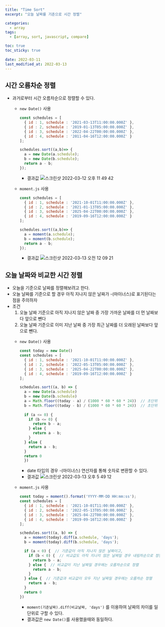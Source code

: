 ```yaml
---
title: "Time Sort"
excerpt: "오늘 날짜를 기준으로 시간 정렬"

categories:
  - array
tags:
  - [array, sort, javascript, compare]

toc: true
toc_sticky: true
 
date: 2022-03-11
last_modified_at: 2022-03-13
---
```


## 시간 오름차순 정렬
  - 과거로부터 시간 오름차순으로 정렬할 수 있다.
    - `new Date()` 사용
      ```jsx
      const schedules = [
        { id : 1, schedule : '2021-03-13T11:00:00.000Z' }, 
        { id : 2, schedule : '2019-01-13T05:00:00.000Z' },
        { id : 3, schedule : '2022-04-22T00:00:00.000Z' },
        { id : 4, schedule : '2011-04-16T12:00:00.000Z' }
      ];

      schedules.sort((a,b)=> {
        a = new Date(a.schedule);
        b = new Date(b.schedule);
        return a - b;
      });
      ```
      - 결과값 
      ![스크린샷 2022-03-12 오후 11 49 42](https://user-images.githubusercontent.com/65106740/158023277-70969cc9-8236-4ab1-aa17-b31321ce9e4d.png)

    - `moment.js` 사용
      ```jsx
      const schedules = [
        { id : 1, schedule : '2021-10-01T11:00:00.000Z' }, 
        { id : 2, schedule : '2021-01-13T05:00:00.000Z' },
        { id : 3, schedule : '2025-04-22T00:00:00.000Z' },
        { id : 4, schedule : '2019-09-16T12:00:00.000Z' }
      ];

      schedules.sort((a,b)=> {
        a = moment(a.schedule);
        b = moment(b.schedule);
        return a - b;
      });
      ```

      - 결과값
      ![스크린샷 2022-03-13 오전 12 09 21](https://user-images.githubusercontent.com/65106740/158023507-dcd75ad8-83a1-4691-b35f-49fdf5ad68d8.png)


## 오늘 날짜와 비교한 시간 정렬
  - 오늘을 기준으로 날짜를 정렬해보려고 한다.
  - 오늘 날짜를 기준으로 할 경우 아직 지나지 않은 날짜가 -(마이너스)로 표기된다는 점을 주의하자
  - 조건 
    1. 오늘 날짜 기준으로 아직 지나지 않은 날짜 중 가장 가까운 날짜를 더 먼 날짜보다 앞으로 뺀다
    2. 오늘 날짜 기준으로 이미 지난 날짜 중 가장 최근 날짜를 더 오래된 날짜보다 앞으로 뺀다.
    - `new Date()` 사용
      ```jsx
      const today = new Date()
      const schedules = [
        { id : 1, schedule : '2021-10-01T11:00:00.000Z' }, 
        { id : 2, schedule : '2022-05-13T05:00:00.000Z' },
        { id : 3, schedule : '2025-04-22T00:00:00.000Z' },
        { id : 4, schedule : '2019-09-16T12:00:00.000Z' }
      ];

      schedules.sort((a, b) => {
        a = new Date(a.schedule)
        b = new Date(b.schedule)
        a = Math.floor((today - a) / (1000 * 60 * 60 * 24))  // 초단위 차이를 일단위로 변환
        b = Math.floor((today - b) / (1000 * 60 * 60 * 24))  // 초단위 차이를 일단위로 변환
        
        if (a <= 0) {
          if (b <= 0) {
            return b - a;
          } else {
            return a - b;
          }
        } else {
          return a - b;
        }
        return 0
        })
      ```
      - date 타입의 경우 -(마이너스) 연산자를 통해 숫자로 변환할 수 있다.
      - 결과값
      ![스크린샷 2022-03-13 오후 5 49 12](https://user-images.githubusercontent.com/65106740/158052124-1a868b4e-3781-460e-8e1e-2df4f9df5158.png)



    - `moment.js` 사용
      ```jsx
      const today = moment().format('YYYY-MM-DD HH:mm:ss');
      const schedules = [
        { id : 1, schedule : '2021-10-01T11:00:00.000Z' }, 
        { id : 2, schedule : '2022-05-13T05:00:00.000Z' },
        { id : 3, schedule : '2025-04-22T00:00:00.000Z' },
        { id : 4, schedule : '2019-09-16T12:00:00.000Z' }
      ];

      schedules.sort((a, b) => {
        a = moment(today).diff(a.schedule, 'days');
        b = moment(today).diff(b.schedule, 'days');

        if (a < 0) {  // 기준값이 아직 지나지 않은 날짜이고,
          if (b < 0) {  // 비교값도 아직 지나지 않은 날짜일 경우 내림차순으로 정렬
            return b - a;
          } else {  // 비교값이 지난 날짜일 경우에는 오름차순으로 정렬
            return a - b;
          }
        } else {  // 기준값과 비교값이 모두 지난 날짜일 경우에는 오름차순 정렬
          return a - b;
        }
        return 0
      })
      ```
      - `moment(기준날짜).diff(비교날짜, 'days')` 를 이용하여 날짜의 차이를 일단위로 구할 수 있다.
      - 결과값은 `new Date()`를 사용했을때와 동일하다.

    
      



